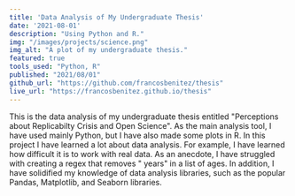 ```yaml
---
title: 'Data Analysis of My Undergraduate Thesis'
date: '2021-08-01'
description: "Using Python and R."
img: "/images/projects/science.png"
img_alt: "A plot of my undergraduate thesis."
featured: true
tools_used: "Python, R"
published: "2021/08/01"
github_url: "https://github.com/francosbenitez/thesis"
live_url: "https://francosbenitez.github.io/thesis"
---
```


This is the data analysis of my undergraduate thesis entitled "Perceptions about Replicabilty Crisis and Open Science". As the main analysis tool, I have used mainly Python, but I have also made some plots in R. In this project I have learned a lot about data analysis. For example, I have learned how difficult it is to work with real data. As an anecdote, I have struggled with creating a regex that removes " years" in a list of ages. In addition, I have solidified my knowledge of data analysis libraries, such as the popular Pandas, Matplotlib, and Seaborn libraries.